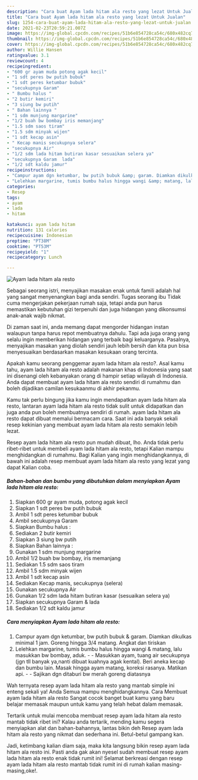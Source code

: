 ```yaml
---
description: "Cara buat Ayam lada hitam ala resto yang lezat Untuk Jualan"
title: "Cara buat Ayam lada hitam ala resto yang lezat Untuk Jualan"
slug: 1254-cara-buat-ayam-lada-hitam-ala-resto-yang-lezat-untuk-jualan
date: 2021-02-23T20:59:21.007Z
image: https://img-global.cpcdn.com/recipes/51b6e854728ca54c/680x482cq70/ayam-lada-hitam-ala-resto-foto-resep-utama.jpg
thumbnail: https://img-global.cpcdn.com/recipes/51b6e854728ca54c/680x482cq70/ayam-lada-hitam-ala-resto-foto-resep-utama.jpg
cover: https://img-global.cpcdn.com/recipes/51b6e854728ca54c/680x482cq70/ayam-lada-hitam-ala-resto-foto-resep-utama.jpg
author: Willie Hansen
ratingvalue: 3.1
reviewcount: 4
recipeingredient:
- "600 gr ayam muda potong agak kecil"
- "1 sdt peres bw putih bubuk"
- "1 sdt peres ketumbar bubuk"
- "secukupnya Garam"
- " Bumbu halus "
- "2 butir kemiri"
- "3 siung bw putih"
- " Bahan lainnya "
- "1 sdm munjung margarine"
- "1/2 buah bw bombay iris memanjang"
- "1.5 sdm saos tiram"
- "1.5 sdm minyak wijen"
- "1 sdt kecap asin"
- " Kecap manis secukupnya selera"
- "secukupnya Air"
- "1/2 sdm lada hitam butiran kasar sesuaikan selera ya"
- "secukupnya Garam  lada"
- "1/2 sdt kaldu jamur"
recipeinstructions:
- "Campur ayam dgn ketumbar, bw putih bubuk &amp; garam. Diamkan dikulkas minimal 1 jam. Goreng hingga 3/4 matang. Angkat dan tiriskan"
- "Lelehkan margarine, tumis bumbu halus hingga wangi &amp; matang, lalu masukkan bw bombay, aduk.   Masukkan ayam, tuang air secukupnya (jgn tll banyak ya,nanti dibuat kuahnya agak kental). Beri aneka kecap dan bumbu lain. Masak hingga ayam matang, koreksi rasanya. Matikan api.   Sajikan dgn ditaburi bw merah goreng diatasnya"
categories:
- Resep
tags:
- ayam
- lada
- hitam

katakunci: ayam lada hitam 
nutrition: 131 calories
recipecuisine: Indonesian
preptime: "PT38M"
cooktime: "PT53M"
recipeyield: "1"
recipecategory: Lunch

---
```



![Ayam lada hitam ala resto](https://img-global.cpcdn.com/recipes/51b6e854728ca54c/680x482cq70/ayam-lada-hitam-ala-resto-foto-resep-utama.jpg)

Sebagai seorang istri, menyajikan masakan enak untuk famili adalah hal yang sangat menyenangkan bagi anda sendiri. Tugas seorang ibu Tidak cuma mengerjakan pekerjaan rumah saja, tetapi anda pun harus memastikan kebutuhan gizi terpenuhi dan juga hidangan yang dikonsumsi anak-anak wajib nikmat.

Di zaman  saat ini, anda memang dapat mengorder hidangan instan walaupun tanpa harus repot membuatnya dahulu. Tapi ada juga orang yang selalu ingin memberikan hidangan yang terbaik bagi keluarganya. Pasalnya, menyajikan masakan yang diolah sendiri jauh lebih bersih dan kita pun bisa menyesuaikan berdasarkan masakan kesukaan orang tercinta. 



Apakah kamu seorang penggemar ayam lada hitam ala resto?. Asal kamu tahu, ayam lada hitam ala resto adalah makanan khas di Indonesia yang saat ini disenangi oleh kebanyakan orang di hampir setiap wilayah di Indonesia. Anda dapat membuat ayam lada hitam ala resto sendiri di rumahmu dan boleh dijadikan camilan kesukaanmu di akhir pekanmu.

Kamu tak perlu bingung jika kamu ingin mendapatkan ayam lada hitam ala resto, lantaran ayam lada hitam ala resto tidak sulit untuk didapatkan dan juga anda pun boleh membuatnya sendiri di rumah. ayam lada hitam ala resto dapat dibuat memalui bermacam cara. Saat ini ada banyak sekali resep kekinian yang membuat ayam lada hitam ala resto semakin lebih lezat.

Resep ayam lada hitam ala resto pun mudah dibuat, lho. Anda tidak perlu ribet-ribet untuk membeli ayam lada hitam ala resto, tetapi Kalian mampu menghidangkan di rumahmu. Bagi Kalian yang ingin menghidangkannya, di bawah ini adalah resep membuat ayam lada hitam ala resto yang lezat yang dapat Kalian coba.

<!--inarticleads1-->

##### Bahan-bahan dan bumbu yang dibutuhkan dalam menyiapkan Ayam lada hitam ala resto:

1. Siapkan 600 gr ayam muda, potong agak kecil
1. Siapkan 1 sdt peres bw putih bubuk
1. Ambil 1 sdt peres ketumbar bubuk
1. Ambil secukupnya Garam
1. Siapkan  Bumbu halus :
1. Sediakan 2 butir kemiri
1. Siapkan 3 siung bw putih
1. Siapkan  Bahan lainnya :
1. Gunakan 1 sdm munjung margarine
1. Ambil 1/2 buah bw bombay, iris memanjang
1. Sediakan 1.5 sdm saos tiram
1. Ambil 1.5 sdm minyak wijen
1. Ambil 1 sdt kecap asin
1. Sediakan  Kecap manis, secukupnya (selera)
1. Gunakan secukupnya Air
1. Gunakan 1/2 sdm lada hitam butiran kasar (sesuaikan selera ya)
1. Siapkan secukupnya Garam &amp; lada
1. Sediakan 1/2 sdt kaldu jamur




<!--inarticleads2-->

##### Cara menyiapkan Ayam lada hitam ala resto:

1. Campur ayam dgn ketumbar, bw putih bubuk &amp; garam. Diamkan dikulkas minimal 1 jam. Goreng hingga 3/4 matang. Angkat dan tiriskan
1. Lelehkan margarine, tumis bumbu halus hingga wangi &amp; matang, lalu masukkan bw bombay, aduk.  -  - Masukkan ayam, tuang air secukupnya (jgn tll banyak ya,nanti dibuat kuahnya agak kental). Beri aneka kecap dan bumbu lain. Masak hingga ayam matang, koreksi rasanya. Matikan api.  -  - Sajikan dgn ditaburi bw merah goreng diatasnya




Wah ternyata resep ayam lada hitam ala resto yang mantab simple ini enteng sekali ya! Anda Semua mampu menghidangkannya. Cara Membuat ayam lada hitam ala resto Sangat cocok banget buat kamu yang baru belajar memasak maupun untuk kamu yang telah hebat dalam memasak.

Tertarik untuk mulai mencoba membuat resep ayam lada hitam ala resto mantab tidak ribet ini? Kalau anda tertarik, mending kamu segera menyiapkan alat dan bahan-bahannya, lantas bikin deh Resep ayam lada hitam ala resto yang nikmat dan sederhana ini. Betul-betul gampang kan. 

Jadi, ketimbang kalian diam saja, maka kita langsung bikin resep ayam lada hitam ala resto ini. Pasti anda gak akan nyesel sudah membuat resep ayam lada hitam ala resto enak tidak rumit ini! Selamat berkreasi dengan resep ayam lada hitam ala resto mantab tidak rumit ini di rumah kalian masing-masing,oke!.

